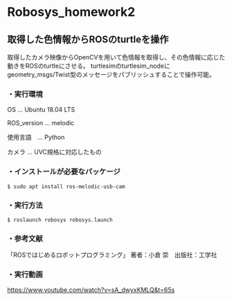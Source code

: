 # Robosys_homework2
## 取得した色情報からROSのturtleを操作
   取得したカメラ映像からOpenCVを用いて色情報を取得し、その色情報に応じた動きをROSのturtleにさせる。
   turtlesimのturtlesim_nodeにgeometry_msgs/Twist型のメッセージをパブリッシュすることで操作可能。
 
### ・実行環境
OS ... Ubuntu 18.04 LTS

ROS_version ... melodic

使用言語　... Python

カメラ ... UVC規格に対応したもの

### ・インストールが必要なパッケージ
~~~~
$ sudo apt install ros-melodic-usb-cam
~~~~

### ・実行方法
~~~~
$ roslaunch robosys robosys.launch
~~~~

### ・参考文献
「ROSではじめるロボットプログラミング」 著者：小倉 崇　出版社：工学社

### ・実行動画
https://www.youtube.com/watch?v=sA_dwyxKMLQ&t=65s
